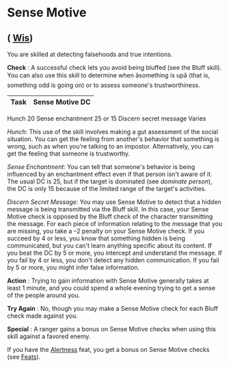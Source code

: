 # Sense Motive

## ( [Wis](../gettingStarted.html#_wisdom))

You are skilled at detecting falsehoods and true intentions.

**Check** : A successful check lets you avoid being bluffed (see the Bluff skill). You can also use this skill to determine when âsomething is upâ (that is, something odd is going on) or to assess someone's trustworthiness.

| Task | Sense Motive DC |
| --- | --- |
<tbody>
<tr class="odd">
<td>Hunch</td>
<td>20</td>
</tr>
<tr class="even">
<td>Sense enchantment</td>
<td>25 or 15</td>
</tr>
<tr class="odd">
<td>Discern secret message</td>
<td>Varies</td>
</tr>
</tbody>

_Hunch_: This use of the skill involves making a gut assessment of the social situation. You can get the feeling from another's behavior that something is wrong, such as when you're talking to an impostor. Alternatively, you can get the feeling that someone is trustworthy.

_Sense Enchantment_: You can tell that someone's behavior is being influenced by an enchantment effect even if that person isn't aware of it. The usual DC is 25, but if the target is dominated (see _dominate person_), the DC is only 15 because of the limited range of the target's activities.

_Discern Secret Message_: You may use Sense Motive to detect that a hidden message is being transmitted via the Bluff skill. In this case, your Sense Motive check is opposed by the Bluff check of the character transmitting the message. For each piece of information relating to the message that you are missing, you take a –2 penalty on your Sense Motive check. If you succeed by 4 or less, you know that something hidden is being communicated, but you can't learn anything specific about its content. If you beat the DC by 5 or more, you intercept and understand the message. If you fail by 4 or less, you don't detect any hidden communication. If you fail by 5 or more, you might infer false information.

**Action** : Trying to gain information with Sense Motive generally takes at least 1 minute, and you could spend a whole evening trying to get a sense of the people around you.

**Try Again** : No, though you may make a Sense Motive check for each Bluff check made against you.

**Special** : A ranger gains a bonus on Sense Motive checks when using this skill against a favored enemy.

If you have the [Alertness](../feats.html#_alertness) feat, you get a bonus on Sense Motive checks (see [Feats](../feats.html)).

